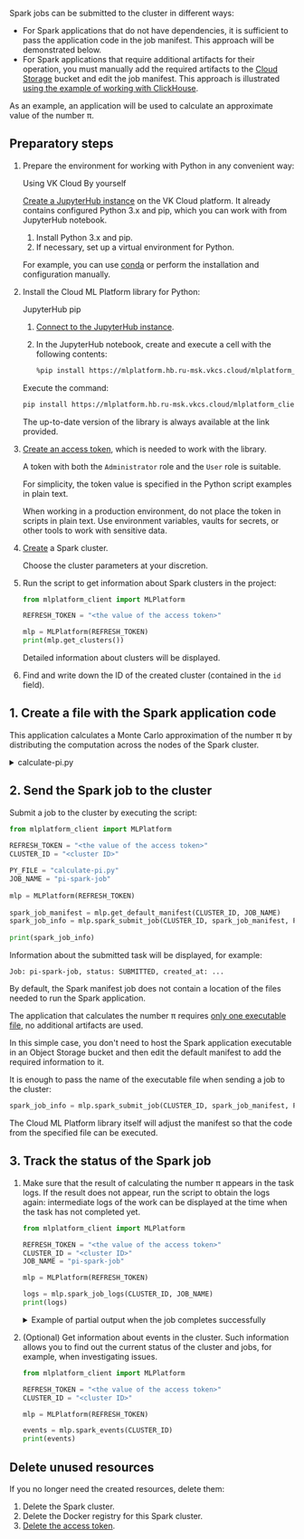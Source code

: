 Spark jobs can be submitted to the cluster in different ways:

- For Spark applications that do not have dependencies, it is sufficient to pass the application code in the job manifest. This approach will be demonstrated below.
- For Spark applications that require additional artifacts for their operation, you must manually add the required artifacts to the [Cloud Storage](/en/storage/s3) bucket and edit the job manifest. This approach is illustrated [using the example of working with ClickHouse](../submit-advanced-job-clickhouse/).

As an example, an application will be used to calculate an approximate value of the number π.

## Preparatory steps

1. Prepare the environment for working with Python in any convenient way:

   <tabs>
   <tablist>
   <tab>Using VK Cloud</tab>
   <tab>By yourself</tab>
   </tablist>
   <tabpanel>

   [Create a JupyterHub instance](/en/ml/mlplatform/jupyterhub/start/create) on the VK Cloud platform. It already contains configured Python 3.x and pip, which you can work with from JupyterHub notebook.

   </tabpanel>
   <tabpanel>

   1. Install Python 3.x and pip.
   1. If necessary, set up a virtual environment for Python.

   For example, you can use [conda](https://conda.io/projects/conda/en/latest/index.html) or perform the installation and configuration manually.

   </tabpanel>
   </tabs>

1. Install the Cloud ML Platform library for Python:

   <tabs>
   <tablist>
   <tab>JupyterHub</tab>
   <tab>pip</tab>
   </tablist>
   <tabpanel>

   1. [Connect to the JupyterHub instance](/en/ml/mlplatform/jupyterhub/start/connect).
   1. In the JupyterHub notebook, create and execute a cell with the following contents:

      ```bash
      %pip install https://mlplatform.hb.ru-msk.vkcs.cloud/mlplatform_client.tar.gz
      ```

   </tabpanel>
   <tabpanel>

   Execute the command:

   ```bash
   pip install https://mlplatform.hb.ru-msk.vkcs.cloud/mlplatform_client.tar.gz
   ```

   </tabpanel>
   </tabs>

   The up-to-date version of the library is always available at the link provided.

1. [Create an access token](../../service-management/tokens#creating_an_access_token), which is needed to work with the library.

   A token with both the `Administrator` role and the `User` role is suitable.

   <err>

   For simplicity, the token value is specified in the Python script examples in plain text.

   When working in a production environment, do not place the token in scripts in plain text. Use environment variables, vaults for secrets, or other tools to work with sensitive data.

   </err>

1. [Create](../../service-management/create) a Spark cluster.

   Choose the cluster parameters at your discretion.

1. Run the script to get information about Spark clusters in the project:

   ```python
   from mlplatform_client import MLPlatform

   REFRESH_TOKEN = "<the value of the access token>"

   mlp = MLPlatform(REFRESH_TOKEN)
   print(mlp.get_clusters())
   ```

   Detailed information about clusters will be displayed.

1. Find and write down the ID of the created cluster (contained in the `id` field).

## 1. Create a file with the Spark application code

This application calculates a Monte Carlo approximation of the number π by distributing the computation across the nodes of the Spark cluster.

<details>
<summary>calculate-pi.py</summary>

```python
import sys
from random import random
from operator import add
from pyspark.sql import SparkSession

spark = SparkSession \
    .builder \
    .appName("PythonPi") \
    .getOrCreate()

partitions = int(sys.argv[1]) if len(sys.argv) > 1 else 2
n = 100000 * partitions

def f(_: int) -> float:
    x = random() * 2 - 1
    y = random() * 2 - 1
    return 1 if x ** 2 + y ** 2 <= 1 else 0

count = spark.sparkContext.parallelize(range(1, n + 1), partitions).map(f).reduce(add)
print("Pi is roughly %f" % (4.0 * count / n))

spark.stop()
```

</details>

## 2. Send the Spark job to the cluster

Submit a job to the cluster by executing the script:

```python
from mlplatform_client import MLPlatform
   
REFRESH_TOKEN = "<the value of the access token>"
CLUSTER_ID = "<cluster ID>"

PY_FILE = "calculate-pi.py"
JOB_NAME = "pi-spark-job"
   
mlp = MLPlatform(REFRESH_TOKEN)
   
spark_job_manifest = mlp.get_default_manifest(CLUSTER_ID, JOB_NAME)
spark_job_info = mlp.spark_submit_job(CLUSTER_ID, spark_job_manifest, PY_FILE)
   
print(spark_job_info)
```

Information about the submitted task will be displayed, for example:

```text
Job: pi-spark-job, status: SUBMITTED, created_at: ...
```

By default, the Spark manifest job does not contain a location of the files needed to run the Spark application.

The application that calculates the number π requires [only one executable file](#1_create_a_file_with_the_spark_application_code), no additional artifacts are used.

In this simple case, you don't need to host the Spark application executable in an Object Storage bucket and then edit the default manifest to add the required information to it.

It is enough to pass the name of the executable file when sending a job to the cluster:

```python
spark_job_info = mlp.spark_submit_job(CLUSTER_ID, spark_job_manifest, PY_FILE)
```

The Cloud ML Platform library itself will adjust the manifest so that the code from the specified file can be executed.

## 3. Track the status of the Spark job

1. Make sure that the result of calculating the number π appears in the task logs. If the result does not appear, run the script to obtain the logs again: intermediate logs of the work can be displayed at the time when the task has not completed yet.

   ```python
   from mlplatform_client import MLPlatform

   REFRESH_TOKEN = "<the value of the access token>"
   CLUSTER_ID = "<cluster ID>"
   JOB_NAME = "pi-spark-job"

   mlp = MLPlatform(REFRESH_TOKEN)

   logs = mlp.spark_job_logs(CLUSTER_ID, JOB_NAME)
   print(logs)
   ```

   <details>
   <summary>Example of partial output when the job completes successfully</summary>

   ```text
   Pi is roughly 3.146360
   ```

   </details>

1. (Optional) Get information about events in the cluster. Such information allows you to find out the current status of the cluster and jobs, for example, when investigating issues.

   ```python
   from mlplatform_client import MLPlatform

   REFRESH_TOKEN = "<the value of the access token>"
   CLUSTER_ID = "<cluster ID>"

   mlp = MLPlatform(REFRESH_TOKEN)

   events = mlp.spark_events(CLUSTER_ID)
   print(events)
   ```

## Delete unused resources

If you no longer need the created resources, delete them:

1. Delete the Spark cluster.
1. Delete the Docker registry for this Spark cluster.
1. [Delete the access token](../../service-management/tokens#deleting_an_access_token).
